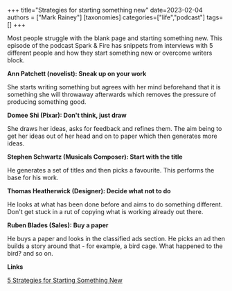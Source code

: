 +++
title="Strategies for starting something new"
date=2023-02-04
authors = ["Mark Rainey"]
[taxonomies]
categories=["life","podcast"]
tags=[]
+++

Most people struggle with the blank page and starting something new. This episode of the podcast Spark & Fire has snippets from interviews with 5 different people and how they start something new or overcome writers block.

<!-- more -->


**Ann Patchett (novelist): Sneak up on your work**

She starts writing something but agrees with her mind beforehand that it is something she will throwaway afterwards which removes the pressure of producing something good.

**Domee Shi (Pixar): Don't think, just draw**

She draws her ideas, asks for feedback and refines them. The aim being to get her ideas out of her head and on to paper which then generates more ideas.

**Stephen Schwartz (Musicals Composer): Start with the title**

He generates a set of titles and then picks a favourite. This performs the base for his work.

**Thomas Heatherwick (Designer): Decide what not to do**

He looks at what has been done before and aims to do something different. Don't get stuck in a rut of copying what is working already out there.

**Ruben Blades (Sales): Buy a paper**

He buys a paper and looks in the classified ads section. He picks an ad then builds a story around that - for example, a bird cage. What happened to the bird? and so on.

__Links__

[5 Strategies for Starting Something New](https://sparkandfire.com/mixtape-5-strategies-for-starting-something-new/)

